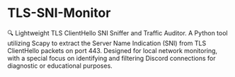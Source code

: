 # TLS-SNI-Monitor
🔍 Lightweight TLS ClientHello SNI Sniffer and Traffic Auditor.  A Python tool utilizing Scapy to extract the Server Name Indication (SNI) from TLS ClientHello packets on port 443. Designed for local network monitoring, with a special focus on identifying and filtering Discord connections for diagnostic or educational purposes.
